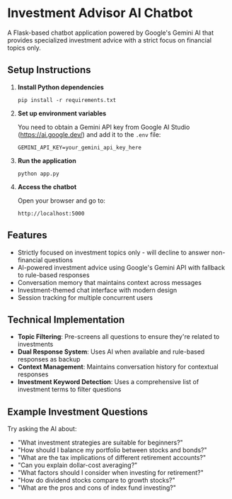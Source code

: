 # Investment Advisor AI Chatbot

A Flask-based chatbot application powered by Google's Gemini AI that provides specialized investment advice with a strict focus on financial topics only.

## Setup Instructions

1. **Install Python dependencies**

   ```
   pip install -r requirements.txt
   ```

2. **Set up environment variables**

   You need to obtain a Gemini API key from Google AI Studio (https://ai.google.dev/) and add it to the `.env` file:
   ```
   GEMINI_API_KEY=your_gemini_api_key_here
   ```

3. **Run the application**

   ```
   python app.py
   ```

4. **Access the chatbot**

   Open your browser and go to:
   ```
   http://localhost:5000
   ```

## Features

- Strictly focused on investment topics only - will decline to answer non-financial questions
- AI-powered investment advice using Google's Gemini API with fallback to rule-based responses
- Conversation memory that maintains context across messages
- Investment-themed chat interface with modern design
- Session tracking for multiple concurrent users

## Technical Implementation

- **Topic Filtering**: Pre-screens all questions to ensure they're related to investments
- **Dual Response System**: Uses AI when available and rule-based responses as backup
- **Context Management**: Maintains conversation history for contextual responses
- **Investment Keyword Detection**: Uses a comprehensive list of investment terms to filter questions

## Example Investment Questions

Try asking the AI about:
- "What investment strategies are suitable for beginners?"
- "How should I balance my portfolio between stocks and bonds?"
- "What are the tax implications of different retirement accounts?"
- "Can you explain dollar-cost averaging?"
- "What factors should I consider when investing for retirement?"
- "How do dividend stocks compare to growth stocks?"
- "What are the pros and cons of index fund investing?" 